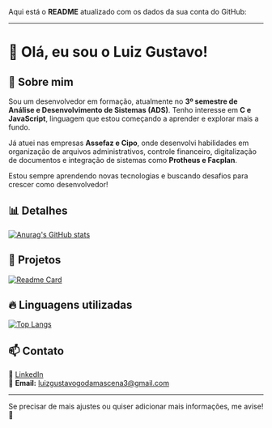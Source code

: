 Aqui está o **README** atualizado com os dados da sua conta do GitHub:  

---

# 👋 Olá, eu sou o Luiz Gustavo!  

## 🚀 Sobre mim  
Sou um desenvolvedor em formação, atualmente no **3º semestre de Análise e Desenvolvimento de Sistemas (ADS)**. Tenho interesse em **C e JavaScript**, linguagem que estou começando a aprender e explorar mais a fundo.  

Já atuei nas empresas **Assefaz e Cipo**, onde desenvolvi habilidades em organização de arquivos administrativos, controle financeiro, digitalização de documentos e integração de sistemas como **Protheus e Facplan**.  

Estou sempre aprendendo novas tecnologias e buscando desafios para crescer como desenvolvedor!  

## 📊 Detalhes  

[![Anurag's GitHub stats](https://github-readme-stats.vercel.app/api?username=gusta-xis&show_icons=true&theme=dark)](https://github.com/anuraghazra/github-readme-stats)  

## 📌 Projetos  

[![Readme Card](https://github-readme-stats.vercel.app/api/pin/?username=gusta-xis&repo=variavel&theme=dark)](https://github.com/gusta-xis/variavel)  

## 🔥 Linguagens utilizadas  

[![Top Langs](https://github-readme-stats.vercel.app/api/top-langs/?username=gusta-xis&layout=compact)](https://github.com/anuraghazra/github-readme-stats)  

## 📫 Contato  
💼 [LinkedIn](https://linkedin.com/in/devdamascena)  
📧 **Email:** luizgustavogodamascena3@gmail.com  

---

Se precisar de mais ajustes ou quiser adicionar mais informações, me avise! 🚀
